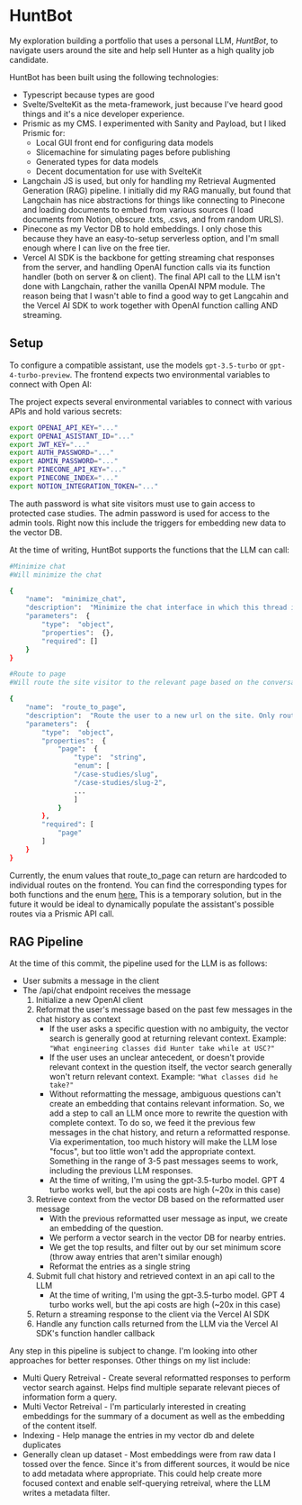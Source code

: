 # HuntBot

My exploration building a portfolio that uses a personal LLM, _HuntBot_, to navigate users around the site and help sell Hunter as a high quality job candidate.

HuntBot has been built using the following technologies:

- Typescript because types are good
- Svelte/SvelteKit as the meta-framework, just because I've heard good things and it's a nice developer experience.
- Prismic as my CMS. I experimented with Sanity and Payload, but I liked Prismic for:
  - Local GUI front end for configuring data models
  - Slicemachine for simulating pages before publishing
  - Generated types for data models
  - Decent documentation for use with SvelteKit
- Langchain JS is used, but only for handling my Retrieval Augmented Generation (RAG) pipeline. I initially did my RAG manually, but found that Langchain has nice abstractions for things like connecting to Pinecone and loading documents to embed from various sources (I load documents from Notion, obscure .txts, .csvs, and from random URLS).
- Pinecone as my Vector DB to hold embeddings. I only chose this because they have an easy-to-setup serverless option, and I'm small enough where I can live on the free tier.
- Vercel AI SDK is the backbone for getting streaming chat responses from the server, and handling OpenAI function calls via its function handler (both on server & on client). The final API call to the LLM isn't done with Langchain, rather the vanilla OpenAI NPM module. The reason being that I wasn't able to find a good way to get Langcahin and the Vercel AI SDK to work together with OpenAI function calling AND streaming.

## Setup

To configure a compatible assistant, use the models `gpt-3.5-turbo` or `gpt-4-turbo-preview`.
The frontend expects two environmental variables to connect with Open AI:

The project expects several environmental variables to connect with various APIs and hold various secrets:

```bash
export OPENAI_API_KEY="..."
export OPENAI_ASISTANT_ID="..."
export JWT_KEY="..."
export AUTH_PASSWORD="..."
export ADMIN_PASSWORD="..."
export PINECONE_API_KEY="..."
export PINECONE_INDEX="..."
export NOTION_INTEGRATION_TOKEN="..."
```

The auth password is what site visitors must use to gain access to protected case studies. The admin password is used for access to the admin tools. Right now this include the triggers for embedding new data to the vector DB.

At the time of writing, HuntBot supports the functions that the LLM can call:

```bash
#Minimize chat
#Will minimize the chat

{
	"name":  "minimize_chat",
	"description":  "Minimize the chat interface in which this thread is taking place.",
	"parameters":  {
		"type":  "object",
		"properties":  {},
		"required": []
	}
}
```

```bash
#Route to page
#Will route the site visitor to the relevant page based on the conversation

{
	"name":  "route_to_page",
	"description":  "Route the user to a new url on the site. Only route to one at a time.",
	"parameters":  {
		"type":  "object",
		"properties":  {
			"page":  {
				"type":  "string",
				"enum": [
				"/case-studies/slug",
				"/case-studies/slug-2",
				...
				]
			}
		},
		"required": [
			"page"
		]
	}
}
```

Currently, the enum values that route_to_page can return are hardcoded to individual routes on the frontend. You can find the corresponding types for both functions and the enum [here.](packages/huntbot-frontend/src/lib/types.d.ts) This is a temporary solution, but in the future it would be ideal to dynamically populate the assistant's possible routes via a Prismic API call.

## RAG Pipeline

At the time of this commit, the pipeline used for the LLM is as follows:

- User submits a message in the client
- The /api/chat endpoint receives the message
  1. Initialize a new OpenAI client
  2. Reformat the user's message based on the past few messages in the chat history as context
     - If the user asks a specific question with no ambiguity, the vector search is generally good at returning relevant context. Example: `"What engineering classes did Hunter take while at USC?"`
     - If the user uses an unclear antecedent, or doesn't provide relevant context in the question itself, the vector search generally won't return relevant context. Example: `"What classes did he take?"`
     - Without reformatting the message, ambiguous questions can't create an embedding that contains relevant information. So, we add a step to call an LLM once more to rewrite the question with complete context. To do so, we feed it the previous few messages in the chat history, and return a reformatted response. Via experimentation, too much history will make the LLM lose "focus", but too little won't add the appropriate context. Something in the range of 3-5 past messages seems to work, including the previous LLM responses.
     - At the time of writing, I'm using the gpt-3.5-turbo model. GPT 4 turbo works well, but the api costs are high (~20x in this case)
  3. Retrieve context from the vector DB based on the reformatted user message
     - With the previous reformatted user message as input, we create an embedding of the question.
     - We perform a vector search in the vector DB for nearby entries.
     - We get the top results, and filter out by our set minimum score (throw away entries that aren't similar enough)
     - Reformat the entries as a single string
  4. Submit full chat history and retrieved context in an api call to the LLM
     - At the time of writing, I'm using the gpt-3.5-turbo model. GPT 4 turbo works well, but the api costs are high (~20x in this case)
  5. Return a streaming response to the client via the Vercel AI SDK
  6. Handle any function calls returned from the LLM via the Vercel AI SDK's function handler callback

Any step in this pipeline is subject to change. I'm looking into other approaches for better responses. Other things on my list include:

- Multi Query Retreival - Create several reformatted responses to perform vector search against. Helps find multiple separate relevant pieces of information form a query.
- Multi Vector Retreival - I'm particularly interested in creating embeddings for the summary of a document as well as the embedding of the content itself.
- Indexing - Help manage the entries in my vector db and delete duplicates
- Generally clean up dataset - Most embeddings were from raw data I tossed over the fence. Since it's from different sources, it would be nice to add metadata where appropriate. This could help create more focused context and enable self-querying retreival, where the LLM writes a metadata filter.
